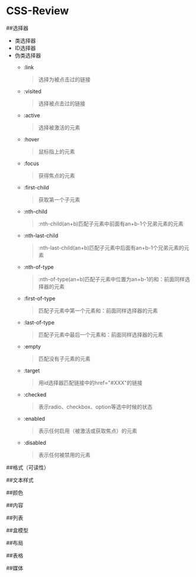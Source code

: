 # CSS-Review

##选择器
  * 类选择器
  * ID选择器
  * 伪类选择器
    + :link
    
      > 选择为被点击过的链接
    + :visited
     
      > 选择被点击过的链接
    + :active
     
      > 选择被激活的元素
    + :hover
     
      > 鼠标指上的元素
    + :focus
     
      > 获得焦点的元素
    + :first-child
     
      > 获取第一个子元素
    + :nth-child
     
      > :nth-child(an+b)匹配子元素中前面有an+b-1个兄弟元素的元素
    + :nth-last-child
     
      > :nth-last-child(an+b)匹配子元素中后面有an+b-1个兄弟元素的元素
    + :nth-of-type
    
      > :nth-of-type(an+b)匹配子元素中位置为an+b-1的和：前面同样选择器的元素
    + :first-of-type
    
      > 匹配子元素中第一个元素和：前面同样选择器的元素
    + :last-of-type
    
      > 匹配子元素中最后一个元素和：前面同样选择器的元素
    + :empty
    
      > 匹配没有子元素的元素
    + :target
    
      > 用id选择器匹配链接中的href="#XXX"的链接
    + :checked
    
      > 表示radio、checkbox、option等选中时候的状态
    + :enabled
    
      > 表示任何启用（被激活或获取焦点）的元素
    + :disabled
    
      > 表示任何被禁用的元素

##格式（可读性）


##文本样式


##颜色


##内容


##列表


##盒模型


##布局


##表格


##媒体

